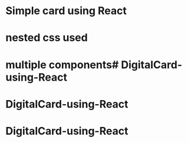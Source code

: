 # Simple card using React 
# nested css used
# multiple components# DigitalCard-using-React
# DigitalCard-using-React
# DigitalCard-using-React
